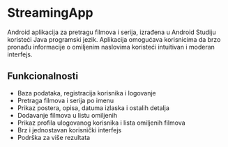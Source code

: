 # StreamingApp
Android aplikacija za pretragu filmova i serija, izrađena u Android Studiju koristeći Java programski jezik.
Aplikacija omogućava korisnicima da brzo pronađu informacije o omiljenim naslovima koristeći intuitivan i moderan interfejs.

## Funkcionalnosti

- Baza podataka, registracija korisnika i logovanje
- Pretraga filmova i serija po imenu
- Prikaz postera, opisa, datuma izlaska i ostalih detalja
- Dodavanje filmova u listu omiljenih
- Prikaz profila ulogovanog korisnika i lista omiljenih filmova
- Brz i jednostavan korisnički interfejs
- Podrška za više rezultata
